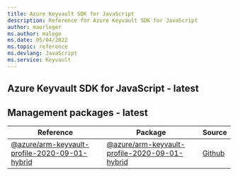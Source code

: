 ```yaml
---
title: Azure Keyvault SDK for JavaScript
description: Reference for Azure Keyvault SDK for JavaScript
author: maorleger
ms.author: malege
ms.date: 05/04/2022
ms.topic: reference
ms.devlang: JavaScript
ms.service: Keyvault
---
```

## Azure Keyvault SDK for JavaScript - latest
## Management packages - latest
| Reference | Package | Source |
|---|---|---|
|[@azure/arm-keyvault-profile-2020-09-01-hybrid](javascript/api/overview/azure/arm-keyvault-profile-2020-09-01-hybrid-readme)|[@azure/arm-keyvault-profile-2020-09-01-hybrid](https://www.npmjs.com/package/@azure/arm-keyvault-profile-2020-09-01-hybrid)|[Github](https://github.com/Azure/azure-sdk-for-js/blob/main/sdk/keyvault/arm-keyvault-profile-2020-09-01-hybrid)|

